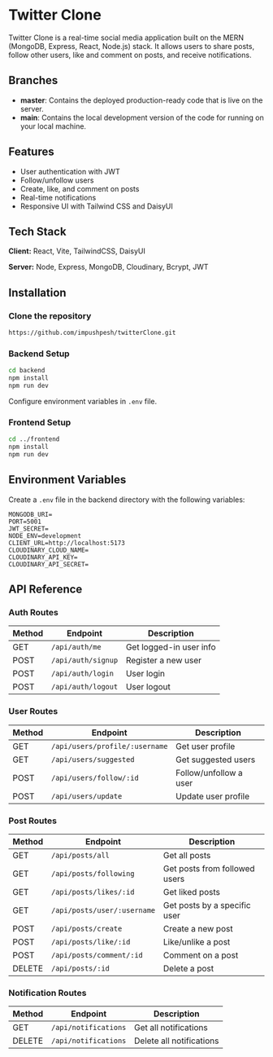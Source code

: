 # Twitter Clone

Twitter Clone is a real-time social media application built on the MERN (MongoDB, Express, React, Node.js) stack. It allows users to share posts, follow other users, like and comment on posts, and receive notifications.

## Branches

- **master**: Contains the deployed production-ready code that is live on the server.
- **main**: Contains the local development version of the code for running on your local machine.

## Features

- User authentication with JWT
- Follow/unfollow users
- Create, like, and comment on posts
- Real-time notifications
- Responsive UI with Tailwind CSS and DaisyUI

## Tech Stack

**Client:** React, Vite, TailwindCSS, DaisyUI

**Server:** Node, Express, MongoDB, Cloudinary, Bcrypt, JWT

## Installation

### Clone the repository
```bash
https://github.com/impushpesh/twitterClone.git
```

### Backend Setup
```bash
cd backend
npm install
npm run dev
```
Configure environment variables in `.env` file.

### Frontend Setup
```bash
cd ../frontend
npm install
npm run dev
```

## Environment Variables
Create a `.env` file in the backend directory with the following variables:

```env
MONGODB_URI=
PORT=5001
JWT_SECRET=
NODE_ENV=development
CLIENT_URL=http://localhost:5173
CLOUDINARY_CLOUD_NAME=
CLOUDINARY_API_KEY=
CLOUDINARY_API_SECRET=
```

## API Reference

### Auth Routes
| Method | Endpoint        | Description               |
|--------|-----------------|---------------------------|
| GET    | `/api/auth/me`  | Get logged-in user info   |
| POST   | `/api/auth/signup` | Register a new user     |
| POST   | `/api/auth/login` | User login               |
| POST   | `/api/auth/logout` | User logout             |

### User Routes
| Method | Endpoint                   | Description                      |
|--------|----------------------------|----------------------------------|
| GET    | `/api/users/profile/:username` | Get user profile               |
| GET    | `/api/users/suggested`    | Get suggested users              |
| POST   | `/api/users/follow/:id`   | Follow/unfollow a user           |
| POST   | `/api/users/update`       | Update user profile              |

### Post Routes
| Method | Endpoint                   | Description                      |
|--------|----------------------------|----------------------------------|
| GET    | `/api/posts/all`          | Get all posts                     |
| GET    | `/api/posts/following`    | Get posts from followed users     |
| GET    | `/api/posts/likes/:id`    | Get liked posts                   |
| GET    | `/api/posts/user/:username` | Get posts by a specific user    |
| POST   | `/api/posts/create`       | Create a new post                 |
| POST   | `/api/posts/like/:id`     | Like/unlike a post                |
| POST   | `/api/posts/comment/:id`  | Comment on a post                 |
| DELETE | `/api/posts/:id`          | Delete a post                     |

### Notification Routes
| Method | Endpoint      | Description                       |
|--------|---------------|-----------------------------------|
| GET    | `/api/notifications` | Get all notifications          |
| DELETE | `/api/notifications` | Delete all notifications       |
